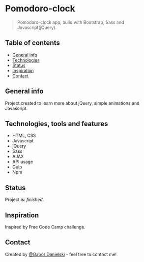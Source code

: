 # Pomodoro-clock
> Pomodoro-clock app, build with Bootstrap, Sass and Javascript(jQuery).

## Table of contents
* [General info](#general-info)
* [Technologies](#technologies-tools-and-features)
* [Status](#status)
* [Inspiration](#inspiration)
* [Contact](#contact)

## General info
Project created to learn more about jQuery, simple animations and Javascript.

## Technologies, tools and features
* HTML, CSS
* Javascript
* jQuery
* Sass
* AJAX
* API usage
* Gulp
* Npm 

## Status
Project is: _finished_.

## Inspiration
Inspired by Free Code Camp challenge.

## Contact
Created by [@Gabor Danielski](http://www.gabordanielski.pl) - feel free to contact me!
